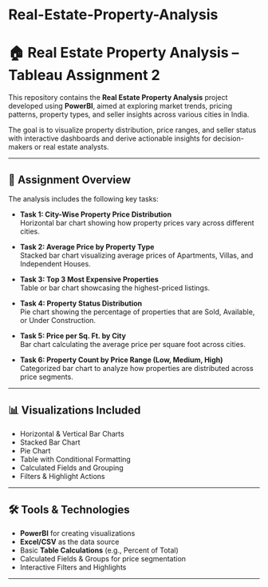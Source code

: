 # Real-Estate-Property-Analysis
# 🏠 Real Estate Property Analysis – Tableau Assignment 2

This repository contains the **Real Estate Property Analysis** project developed using **PowerBI**, aimed at exploring market trends, pricing patterns, property types, and seller insights across various cities in India.

The goal is to visualize property distribution, price ranges, and seller status with interactive dashboards and derive actionable insights for decision-makers or real estate analysts.

---

## 📌 Assignment Overview

The analysis includes the following key tasks:

- **Task 1: City-Wise Property Price Distribution**  
  Horizontal bar chart showing how property prices vary across different cities.

- **Task 2: Average Price by Property Type**  
  Stacked bar chart visualizing average prices of Apartments, Villas, and Independent Houses.

- **Task 3: Top 3 Most Expensive Properties**  
  Table or bar chart showcasing the highest-priced listings.

- **Task 4: Property Status Distribution**  
  Pie chart showing the percentage of properties that are Sold, Available, or Under Construction.

- **Task 5: Price per Sq. Ft. by City**  
  Bar chart calculating the average price per square foot across cities.

- **Task 6: Property Count by Price Range (Low, Medium, High)**  
  Categorized bar chart to analyze how properties are distributed across price segments.

---

## 📊 Visualizations Included

- Horizontal & Vertical Bar Charts  
- Stacked Bar Chart  
- Pie Chart  
- Table with Conditional Formatting  
- Calculated Fields and Grouping  
- Filters & Highlight Actions

---

## 🛠 Tools & Technologies

- **PowerBI** for creating visualizations  
- **Excel/CSV** as the data source  
- Basic **Table Calculations** (e.g., Percent of Total)  
- Calculated Fields & Groups for price segmentation  
- Interactive Filters and Highlights

---

